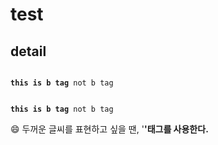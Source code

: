# test
## detail
<pre>
<code>
<b>this is b tag</b> not b tag<br/>
  
<b>this is b tag</b> not b tag</code></pre>
:smile:
두꺼운 글씨를 표현하고 싶을 땐, '<b>'태그를 사용한다.